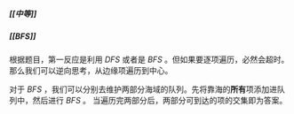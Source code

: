 ##### [[中等]]
##### [[BFS]]

根据题目，第一反应是利用 $DFS$ 或者是 $BFS$ 。但如果要逐项遍历，必然会超时。那么我们可以逆向思考，从边缘项遍历到中心。

对于 $BFS$ ，我们可以分别去维护两部分海域的队列。先将靠海的**所有**项添加进队列中，然后进行 $BFS$ 。
当遍历完两部分后，两部分可到达的项的交集即为答案。